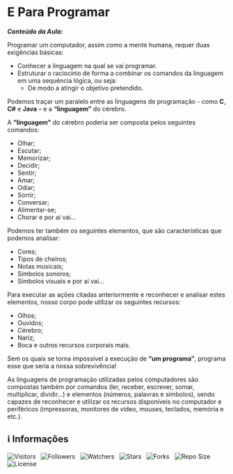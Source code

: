 <!-- Título -->
# E Para Programar

***Conteúdo da Aula:***

Programar um computador, assim como a mente humana, requer duas exigências básicas:

* Conhecer a linguagem na qual se vai programar.
* Estruturar o raciocínio de forma a combinar os comandos da linguagem em uma sequência lógica, ou seja:
  * De modo a atingir o objetivo pretendido.

Podemos traçar um paralelo entre as linguagens de programação - como **C**, **C#** e **Java** – e a **“linguagem”** do cérebro.

A **“linguagem”** do cérebro poderia ser composta pelos seguintes comandos:

* Olhar;
* Escutar;
* Memorizar;
* Decidir;
* Sentir;
* Amar;
* Odiar;
* Sorrir;
* Conversar;
* Alimentar-se;
* Chorar e por aí vai...

Podemos ter também os seguintes elementos, que são características que podemos analisar:

* Cores;
* Tipos de cheiros;
* Notas musicais;
* Símbolos sonoros;
* Símbolos visuais e por aí vai...

Para executar as ações citadas anteriormente e reconhecer e analisar estes elementos, nosso corpo pode utilizar os seguintes recursos:

* Olhos;
* Ouvidos;
* Cérebro;
* Nariz;
* Boca e outros recursos corporais mais.

Sem os quais se torna impossível a execução de **“um programa”**, programa esse que seria a nossa sobrevivência!

As linguagens de programação utilizadas pelos computadores são compostas também por comandos (ler, receber, escrever, somar, multiplicar, dividir...) e elementos (números, palavras e símbolos), sendo capazes de reconhecer e utilizar os recursos disponíveis no computador e periféricos (impressoras, monitores de vídeo, mouses, teclados, memória e etc.).

<!-- Informações -->
## &#8505; Informações

![Visitors](https://api.visitorbadge.io/api/visitors?path=Devsgeeknerd%2Fcla-e-par-pro-int-log-par-pro-com-bas&label=Visitantes&labelColor=%23700070&labelStyle=none&countColor=%23000fff&style=plastic&color=%23ffffff "Total de Visitante")
&nbsp;
![Followers](https://img.shields.io/github/followers/Devsgeeknerd?style=p&label=Seguidores&labelColor=800080&color=000fff "Total de Seguidores")
&nbsp;
![Watchers](https://img.shields.io/github/watchers/Devsgeeknerd/cla-e-par-pro-int-log-par-pro-com-bas?style=p&label=Observadores&labelColor=800080&color=000fff "Total de Observadores")
&nbsp;
![Stars](https://img.shields.io/github/stars/Devsgeeknerd/cla-e-par-pro-int-log-par-pro-com-bas?style=p&label=Estrelas&labelColor=800080&color=000fff "Total de Estrelas")
&nbsp;
![Forks](https://img.shields.io/github/forks/Devsgeeknerd/cla-e-par-pro-int-log-par-pro-com-bas?style=p&label=Bifurcações&labelColor=800080&color=000fff "Total de Bifurcações")
&nbsp;
![Repo Size](https://img.shields.io/github/repo-size/Devsgeeknerd/cla-e-par-pro-int-log-par-pro-com-bas?style=p&label=Tamanho&labelColor=800080&color=000fff "Tamanho do Repositório")
&nbsp;
![License](https://img.shields.io/github/license/Devsgeeknerd/cla-e-par-pro-int-log-par-pro-com-bas?style=p&label=Licença&labelColor=800080&color=000fff "Licença do Repositório")
